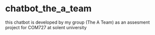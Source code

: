 # chatbot_the_a_team
this chatbot is developed by my group (The A Team) as an assesment project for COM727 at solent university
